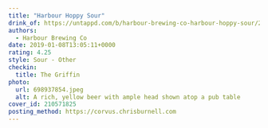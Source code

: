 ```yaml
---
title: "Harbour Hoppy Sour"
drink_of: https://untappd.com/b/harbour-brewing-co-harbour-hoppy-sour/2952160
authors:
  - Harbour Brewing Co
date: 2019-01-08T13:05:11+0000
rating: 4.25
style: Sour - Other
checkin:
  title: The Griffin
photo:
  url: 698937854.jpeg
  alt: A rich, yellow beer with ample head shown atop a pub table
cover_id: 210571825
posting_method: https://corvus.chrisburnell.com
---
```

